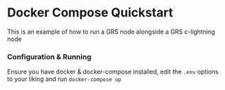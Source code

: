 # Docker Compose Quickstart

This is an example of how to run a GRS node alongside a GRS c-lightning node

### Configuration & Running

Ensure you have docker & docker-compose installed, edit the `.env` options to your liking  and run `docker-compose up`
